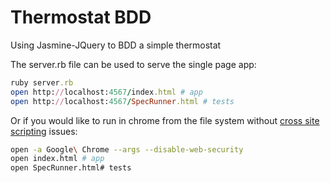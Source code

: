 Thermostat BDD
===============

Using Jasmine-JQuery to BDD a simple thermostat

The server.rb file can be used to serve the single page app:

```ruby
ruby server.rb
open http://localhost:4567/index.html # app
open http://localhost:4567/SpecRunner.html # tests
```

Or if you would like to run in chrome from the file system without [cross site scripting](http://en.wikipedia.org/wiki/Cross-site_scripting) issues:

```sh
open -a Google\ Chrome --args --disable-web-security
open index.html # app
open SpecRunner.html# tests
```

